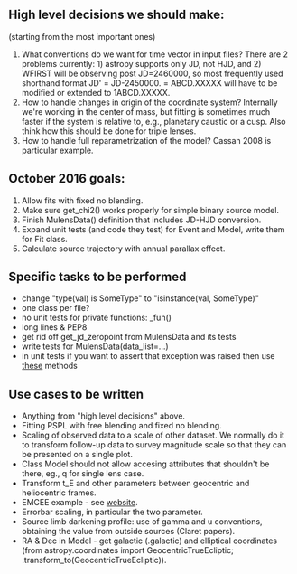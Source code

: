 ## High level decisions we should make:
(starting from the most important ones)

1. What conventions do we want for time vector in input files? There are 2 problems currently: 1) astropy supports only JD, not HJD, and 2) WFIRST will be observing post JD=2460000, so most frequently used shorthand format JD' = JD-2450000. = ABCD.XXXXX will have to be modified or extended to 1ABCD.XXXXX. 
1. How to handle changes in origin of the coordinate system? Internally we're working in the center of mass, but fitting is sometimes much faster if the system is relative to, e.g., planetary caustic or a cusp. Also think how this should be done for triple lenses. 
1. How to handle full reparametrization of the model? Cassan 2008 is particular example. 

## October 2016 goals:
1.    Allow fits with fixed no blending.
2.    Make sure get_chi2() works properly for simple binary source model.
3.    Finish MulensData() definition that includes JD-HJD conversion.
4.    Expand unit tests (and code they test) for Event and Model, write them for Fit class.
5.    Calculate source trajectory with annual parallax effect.

## Specific tasks to be performed

* change "type(val) is SomeType" to "isinstance(val, SomeType)"
* one class per file?
* no unit tests for private functions: \_fun()
* long lines & PEP8
* get rid off get_jd_zeropoint from MulensData and its tests
* write tests for MulensData(data_list=...)
* in unit tests if you want to assert that exception was raised then use [these](http://stackoverflow.com/questions/129507/how-do-you-test-that-a-python-function-throws-an-exception) methods

## Use cases to be written 

* Anything from "high level decisions" above.
* Fitting PSPL with free blending and fixed no blending.
* Scaling of observed data to a scale of other dataset. We normally do it to transform follow-up data to survey magnitude scale so that they can be presented on a single plot. 
* Class Model should not allow accesing attributes that shouldn't be there, eg., q for single lens case.
* Transform t_E and other parameters between geocentric and heliocentric frames.
* EMCEE example - see [website](http://dan.iel.fm/emcee/current/user/line/).
* Errorbar scaling, in particular the two parameter.
* Source limb darkening profile: use of gamma and u conventions, obtaining the value from outside sources (Claret papers). 
* RA & Dec in Model - get galactic (.galactic) and elliptical coordinates (from astropy.coordinates import GeocentricTrueEcliptic; .transform_to(GeocentricTrueEcliptic)).


